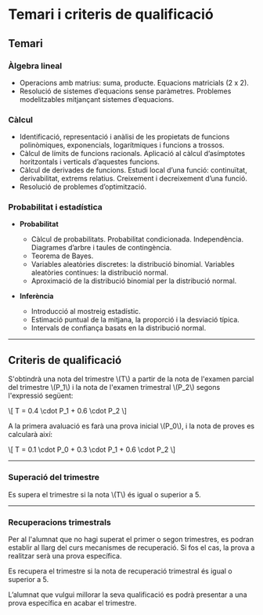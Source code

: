 # Temari i criteris de qualificació

## Temari

### Àlgebra lineal
  - Operacions amb matrius: suma, producte. Equacions matricials (2 x 2).
  - Resolució de sistemes d’equacions sense paràmetres. Problemes modelitzables mitjançant sistemes d’equacions.

### Càlcul
  - Identificació, representació i anàlisi de les propietats de funcions polinòmiques, exponencials, logarítmiques i funcions a trossos.
  - Càlcul de límits de funcions racionals. Aplicació al càlcul d’asímptotes horitzontals i verticals d’aquestes funcions.
  - Càlcul de derivades de funcions. Estudi local d’una funció: continuïtat, derivabilitat, extrems relatius. Creixement i decreixement d’una funció.
  - Resolució de problemes d’optimització.

### Probabilitat i estadística

- **Probabilitat**
  - Càlcul de probabilitats. Probabilitat condicionada. Independència. Diagrames d’arbre i taules de contingència.
  - Teorema de Bayes.
  - Variables aleatòries discretes: la distribució binomial. Variables aleatòries contínues: la distribució normal.
  - Aproximació de la distribució binomial per la distribució normal.

- **Inferència**
  - Introducció al mostreig estadístic.
  - Estimació puntual de la mitjana, la proporció i la desviació típica.
  - Intervals de confiança basats en la distribució normal.


---

## Criteris de qualificació

S'obtindrà una nota del trimestre \\(T\\) a partir de la nota de l'examen parcial del trimestre \\(P_1\\) i la nota de l'examen trimestral \\(P_2\\) segons l'expressió següent:

\\[
T = 0.4 \cdot P_1 + 0.6 \cdot P_2
\\]

A la primera avaluació es farà una prova inicial \\(P_0\\), i la nota de proves es calcularà així:

\\[
T = 0.1 \cdot P_0 + 0.3 \cdot P_1 + 0.6 \cdot P_2
\\]

---

### Superació del trimestre

Es supera el trimestre si la nota \\(T\\) és igual o superior a 5.

---

### Recuperacions trimestrals

Per al l'alumnat que no hagi superat el primer o segon trimestres, es podran establir al llarg del curs mecanismes de recuperació. Si fos el cas, la prova a realitzar serà una prova específica.

Es recupera el trimestre si la nota de recuperació trimestral és igual o superior a 5.

L’alumnat que vulgui millorar la seva qualificació es podrà presentar a una prova específica en acabar el trimestre.
